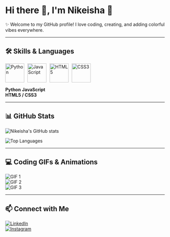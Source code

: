 # Hi there 👋, I'm Nikeisha 💖

✨ Welcome to my GitHub profile! I love coding, creating, and adding colorful vibes everywhere.  

---

## 🛠️ Skills & Languages

<div style="display: flex; align-items: center; gap: 10px;">
  <img src="https://www.vectorlogo.zone/logos/python/python-ar21.svg" alt="Python" width="60" height="60">
  <img src="https://www.vectorlogo.zone/logos/javascript/javascript-ar21.svg" alt="JavaScript" width="60" height="60">
  <img src="https://www.vectorlogo.zone/logos/w3_html5/w3_html5-ar21.svg" alt="HTML5" width="60" height="60">
  <img src="https://www.vectorlogo.zone/logos/w3_css/w3_css-ar21.svg" alt="CSS3" width="60" height="60">
</div>

**Python** 
**JavaScript**  
**HTML5 / CSS3**

---

## 📊 GitHub Stats

![Nikeisha's GitHub stats](https://github-readme-stats.vercel.app/api?username=nikeisha&show_icons=true&theme=react&hide_border=true&count_private=true)

![Top Languages](https://github-readme-stats.vercel.app/api/top-langs/?username=nikeisha&layout=compact&theme=react&hide_border=true)

---

## 💻 Coding GIFs & Animations

![GIF 1](https://media.giphy.com/media/3o7TKtnuHOHHUjR38Y/giphy.gif)  
![GIF 2](https://media.giphy.com/media/l0MYt5jPR6QX5pnqM/giphy.gif)  
![GIF 3](https://media.giphy.com/media/xT9IgG50Fb7Mi0prBC/giphy.gif)

---

## 📫 Connect with Me

[![LinkedIn](https://img.shields.io/badge/LinkedIn-FF69B4?style=for-the-badge&logo=linkedin&logoColor=white)](https://www.linkedin.com/in/nikeisha)  
[![Instagram](https://img.shields.io/badge/Instagram-FF69B4?style=for-the-badge&logo=instagram&logoColor=white)](https://www.instagram.com/nikeisha)




